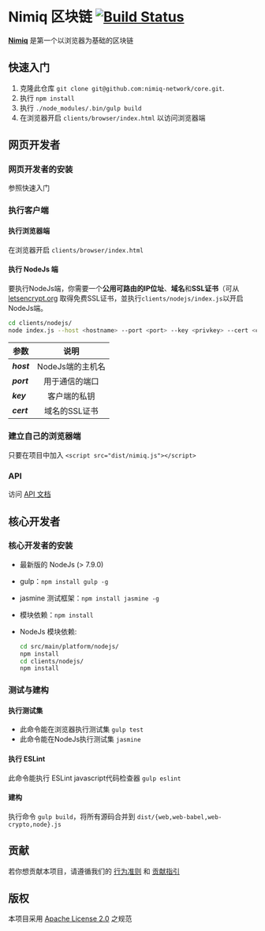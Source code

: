 # Nimiq 区块链 [![Build Status](https://travis-ci.com/nimiq-network/core.svg?token=euFrib9MJMN33MCBswws&branch=master)](https://travis-ci.com/nimiq-network/core) 

**[Nimiq](https://nimiq.com/)** 是第一个以浏览器为基础的区块链

## 快速入门 

1. 克隆此仓库 `git clone git@github.com:nimiq-network/core.git`.
2. 执行 `npm install`
3. 执行 `./node_modules/.bin/gulp build`
4. 在浏览器开启 `clients/browser/index.html` 以访问浏览器端

## 网页开发者
### 网页开发者的安装
参照快速入门

### 执行客户端

#### 执行浏览器端
在浏览器开启 `clients/browser/index.html`

#### 执行 NodeJs 端

要执行NodeJs端，你需要一个**公用可路由的IP位址**、**域名**和**SSL证书**（可从 [letsencrypt.org](https://letsencrypt.org/) 取得免费SSL证书，並执行`clients/nodejs/index.js`以开启NodeJs端。

```bash
cd clients/nodejs/
node index.js --host <hostname> --port <port> --key <privkey> --cert <certificate>
```

| 参数        | 说明           | 
| ------------- |:-------------:| 
| **_host_** | NodeJs端的主机名 | 
| **_port_** | 用于通信的端口 |  
| **_key_** | 客户端的私钥      | 
| **_cert_** | 域名的SSL证书       | 


### 建立自己的浏览器端
只要在项目中加入 `<script src="dist/nimiq.js"></script>`

### API 
访问 [API 文档](dist/API_DOCUMENTATION.md)


## 核心开发者
### 核心开发者的安装
- 最新版的 NodeJs (> 7.9.0)
- gulp：`npm install gulp -g`
- jasmine 测试框架：`npm install jasmine -g`
- 模块依赖：`npm install`
- NodeJs 模块依赖:

	```bash
	cd src/main/platform/nodejs/
	npm install
	cd clients/nodejs/
	npm install
	```

### 测试与建构

#### 执行测试集
- 此命令能在浏览器执行测试集 `gulp test`
- 此命令能在NodeJs执行测试集 `jasmine`

#### 执行 ESLint
此命令能执行 ESLint javascript代码检查器 `gulp eslint`

#### 建构
执行命令 `gulp build`，将所有源码合并到 `dist/{web,web-babel,web-crypto,node}.js`

## 贡献

若你想贡献本项目，请遵循我们的 [行为准则](/.github/CONDUCT.md) 和 [贡献指引](/.github/CONTRIBUTING.md)

## 版权

本项目采用 [Apache License 2.0](./LICENSE) 之规范
